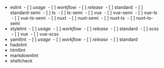 - eslint
  - [ ] _usage_
  - [ ] _workflow_
  - [ ] _release_
  - [ ] standard
  - [ ] standard-semi
  - [ ] ts
  - [ ] ts-semi
  - [ ] vue
  - [ ] vue-semi
  - [ ] vue-ts
  - [ ] vue-ts-semi
  - [ ] nuxt
  - [ ] nuxt-semi
  - [ ] nuxt-ts
  - [ ] nuxt-ts-semi
- stylelint
  - [ ] _usage_
  - [ ] _workflow_
  - [ ] _release_
  - [ ] standard
  - [ ] scss
  - [ ] vue
  - [ ] vue-scss
- yamllint
  - [ ] _usage_
  - [ ] _workflow_
  - [ ] _release_
  - [ ] standard
- hadolint
- htmllint
- markdownlint
- shellcheck
